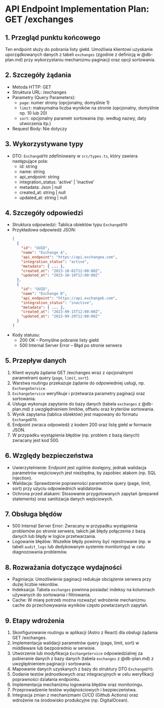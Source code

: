 # API Endpoint Implementation Plan: GET /exchanges

## 1. Przegląd punktu końcowego
Ten endpoint służy do pobrania listy giełd. Umożliwia klientowi uzyskanie uporządkowanych danych z tabeli `exchanges` (zgodnie z definicją w @db-plan.md) przy wykorzystaniu mechanizmu paginacji oraz opcji sortowania.

## 2. Szczegóły żądania
- Metoda HTTP: GET
- Struktura URL: /exchanges
- Parametry (Query Parameters):
  - `page`: numer strony (opcjonalny, domyślnie 1)
  - `limit`: maksymalna liczba wyników na stronie (opcjonalny, domyślnie np. 10 lub 20)
  - `sort`: opcjonalny parametr sortowania (np. według nazwy, daty utworzenia itp.)
- Request Body: Nie dotyczy

## 3. Wykorzystywane typy
- DTO: `ExchangeDTO` zdefiniowany w `src/types.ts`, który zawiera następujące pola:
  - id: string
  - name: string
  - api_endpoint: string
  - integration_status: 'active' | 'inactive'
  - metadata: Json | null
  - created_at: string | null
  - updated_at: string | null

## 4. Szczegóły odpowiedzi
- Struktura odpowiedzi: Tablica obiektów typu `ExchangeDTO`
- Przykładowa odpowiedź JSON:
  ```json
  [
    {
      "id": "UUID",
      "name": "Exchange A",
      "api_endpoint": "https://api.exchangea.com",
      "integration_status": "active",
      "metadata": { ... },
      "created_at": "2023-10-01T12:00:00Z",
      "updated_at": "2023-10-10T12:00:00Z"
    },
    {
      "id": "UUID",
      "name": "Exchange B",
      "api_endpoint": "https://api.exchangeb.com",
      "integration_status": "inactive",
      "metadata": { ... },
      "created_at": "2023-09-15T12:00:00Z",
      "updated_at": "2023-09-20T12:00:00Z"
    }
  ]
  ```
- Kody statusu:
  - 200 OK – Pomyślne pobranie listy giełd
  - 500 Internal Server Error – Błąd po stronie serwera

## 5. Przepływ danych
1. Klient wysyła żądanie GET /exchanges wraz z opcjonalnymi parametrami query (`page`, `limit`, `sort`).
2. Warstwa routingu przekazuje żądanie do odpowiedniej usługi, np. `ExchangeService`.
3. `ExchangeService` weryfikuje i przetwarza parametry paginacji oraz sortowania.
4. Usługa wykonuje zapytanie do bazy danych (tabela `exchanges` z @db-plan.md) z uwzględnieniem limitów, offsetu oraz kryteriów sortowania.
5. Wynik zapytania (tablica obiektów) jest mapowany do formatu `ExchangeDTO`.
6. Endpoint zwraca odpowiedź z kodem 200 oraz listę giełd w formacie JSON.
7. W przypadku wystąpienia błędów (np. problem z bazą danych) zwracany jest kod 500.

## 6. Względy bezpieczeństwa
- Uwierzytelnienie: Endpoint jest ogólnie dostępny, jednak walidacja parametrów wejściowych jest niezbędna, by zapobiec atakom (np. SQL injection).
- Walidacja: Sprawdzenie poprawności parametrów query (page, limit, sort) przy użyciu odpowiednich walidatorów.
- Ochrona przed atakami: Stosowanie przygotowanych zapytań (prepared statements) oraz sanitizacja danych wejściowych.

## 7. Obsługa błędów
- 500 Internal Server Error: Zwracany w przypadku wystąpienia problemów po stronie serwera, takich jak błędy połączenia z bazą danych lub błędy w logice przetwarzania.
- Logowanie błędów: Wszelkie błędy powinny być rejestrowane (np. w tabeli `audit_logs` lub dedykowanym systemie monitoringu) w celu diagnozowania problemów.

## 8. Rozważania dotyczące wydajności
- Paginiacja: Umożliwienie paginacji redukuje obciążenie serwera przy dużej liczbie rekordów.
- Indeksacja: Tabela `exchanges` powinna posiadać indeksy na kolumnach używanych do sortowania i filtrowania.
- Cache: W miarę potrzeb można rozważyć wdrożenie mechanizmu cache do przechowywania wyników często powtarzanych zapytań.

## 9. Etapy wdrożenia
1. Skonfigurowanie routingu w aplikacji (Astro z React) dla obsługi żądania GET /exchanges.
2. Implementacja walidacji parametrów query (page, limit, sort) w middleware lub bezpośrednio w serwisie.
3. Utworzenie lub modyfikacja `ExchangeService` odpowiedzialnej za pobieranie danych z bazy danych (tabela `exchanges` z @db-plan.md) z uwzględnieniem paginacji i sortowania.
4. Mapowanie danych uzyskanych z bazy do struktury DTO `ExchangeDTO`.
5. Dodanie testów jednostkowych oraz integracyjnych w celu weryfikacji poprawności działania endpointu.
6. Implementacja mechanizmu logowania błędów oraz monitoringu.
7. Przeprowadzenie testów wydajnościowych i bezpieczeństwa.
8. Integracja zmian z mechanizmami CI/CD (Github Actions) oraz wdrożenie na środowisko produkcyjne (np. DigitalOcean). 